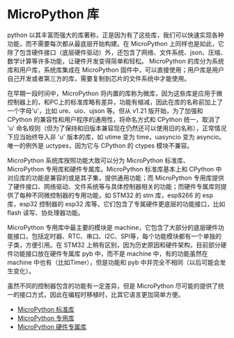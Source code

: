 # MicroPython 库

python 以其丰富而强大的库著称，正是因为有了这些库，我们可以快速实现各种功能，而不需要每次都从最底层开始构建。在 MicroPython 上同样也是如此，它除了包含硬件接口（底层硬件驱动）外，还包含了网络、文件系统、json、压缩、数学计算等许多功能，让硬件开发变得简单和轻松。 MicroPython 的库分为系统库和用户库，系统库集成在 MicroPython 固件中，可以直接使用；用户库是用户自己开发或者第三方的库，需要复制到芯片的文件系统中才能使用。

在早期一段时间中，MicroPython 将内置的库称为微库，因为这些库是应用于微控制器上的，和PC上的标准库略有差异，功能有缩减，因此在库的名称前加上了一个字母'u'，比如 ure、uio、ujson 等。但从 v1.21 版开始，为了加强和 CPython 的兼容性和用户程序的通用性，将命名方式和 CPython 统一，取消了 'u' 命名规则（但为了保持和旧版本兼容现在仍然还可以使用旧的名称），正常情况下应当始终导入非 'u' 版本的库，如 utime 变为 time，uasyncio 变为 asyncio。唯一的例外是 uctypes，因为它与 CPython 
的 ctypes 模块不兼容。

MicroPython 系统库按照功能大致可以分为 MicroPython 标准库、 MicroPython 专用库和硬件专属库。MicroPython 标准库基本上和 CPython 中对应库的功能是兼容的或是其子集，提供通用功能；而 MicroPython 专用库提供了硬件接口、网络驱动、文件系统等与具体控制器相关的功能；而硬件专属库则提供了每种不同微控制器的专用功能，如 STM32 的 stm 库，esp8266 的 esp 库，esp32 控制器的 esp32 库等，它们包含了专属硬件更底层的功能接口，比如 flash 读写、协处理器功能。

MicroPython 专用库中最主要的模块是 machine，它包含了大部分的底层硬件功能接口，包括定时器、RTC、串口、I2C、SPI等，每个功能模块都有一个单独的子类，方便引用。在 STM32 上稍有区别，因为历史原因和硬件架构，目前部分硬件功能接口放在硬件专属库 pyb 中，而不是 machine 中，有的功能虽然在 machine 中也有（比如Timer），但是功能和 pyb 中并完全不相同（以后可能会发生变化）。

虽然不同的控制器包含的功能有一定差异，但是 MicroPython 尽可能的提供了统一的接口方式，因此在编程时移植时，比其它语言更加简单方便。

- [MicroPython 标准库](标准库/readme.md)
- [MicroPython 专用库](专用库/readme.md)
- [MicroPython 硬件专属库](硬件专属库/readme.md)